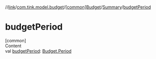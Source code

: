 //[link](../../../index.md)/[com.tink.model.budget](../../index.md)/[[common]Budget](../index.md)/[Summary](index.md)/[budgetPeriod](budget-period.md)



# budgetPeriod  
[common]  
Content  
val [budgetPeriod](budget-period.md): [Budget.Period](../-period/index.md)  



